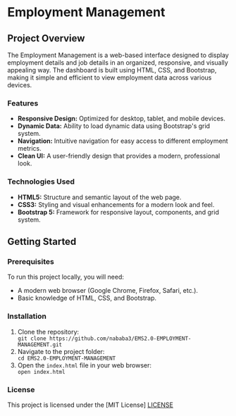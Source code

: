 <h1>Employment Management</h1>
<h2>Project Overview</h2>
<p>The Employment Management is a web-based interface designed to display employment details and job details in an organized, responsive, and visually appealing way. The dashboard is built using HTML, CSS, and Bootstrap, making it simple and efficient to view employment data across various devices.</p>
<h3>Features</h3>
<ul>
  <li><strong>Responsive Design:</strong> Optimized for desktop, tablet, and mobile devices.</li>
  <li><strong>Dynamic Data:</strong> Ability to load dynamic data using Bootstrap's grid system.</li>
  <li><strong>Navigation:</strong> Intuitive navigation for easy access to different employment metrics.</li>
  <li><strong>Clean UI:</strong> A user-friendly design that provides a modern, professional look.</li>
</ul>
<h3>Technologies Used</h3>
<ul>
  <li><strong>HTML5:</strong> Structure and semantic layout of the web page.</li>
  <li><strong>CSS3:</strong> Styling and visual enhancements for a modern look and feel.</li>
  <li><strong>Bootstrap 5:</strong> Framework for responsive layout, components, and grid system.</li>
</ul>

<h2>Getting Started</h2>
<h3>Prerequisites</h3>
<p>To run this project locally, you will need:</p>
<ul>
  <li>A modern web browser (Google Chrome, Firefox, Safari, etc.).</li>
  <li>Basic knowledge of HTML, CSS, and Bootstrap.</li>
</ul>
<h3>Installation</h3>
<ol>
  <li>Clone the repository:</li>
  <code>git clone https://github.com/nababa3/EMS2.0-EMPLOYMENT-MANAGEMENT.git</code>
  <li>Navigate to the project folder:</li>
  <code>cd EMS2.0-EMPLOYMENT-MANAGEMENT</code>
  <li>Open the <code>index.html</code> file in your web browser:</li>
  <code>open index.html</code>
</ol>


<h3>License</h3>
<p>This project is licensed under the [MIT License] <a href="#">LICENSE</a></p>
